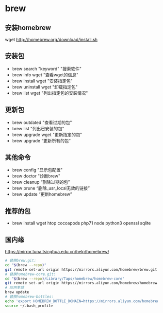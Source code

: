 # brew

## 安装homebrew
wget http://homebrew.org/download/install.sh

## 安装包
* brew search "keyword" "搜索软件"
* brew info wget "查看wget的信息"
* brew install wget "安装指定包"
* brew uninstall wget "卸载指定包"
* brew list wget "列出指定包的安装情况"

## 更新包
* brew outdated "查看过期的包"
* brew list "列出已安装的包"
* brew upgrade wget "更新指定的包"
* brew upgrade “更新所有的包”

## 其他命令
* brew config "显示包配置"
* brew doctor "诊断brew"
* brew cleanup  “删除过期的包”
* brew prune “删除_usr_local无效的链接”
* brew update “更新homebrew”

## 推荐的包
* brew install wget htop cocoapods php71 node python3 openssl sqlite



## 国内缘

https://mirror.tuna.tsinghua.edu.cn/help/homebrew/

```bash
# 替换brew.git:
cd "$(brew --repo)"
git remote set-url origin https://mirrors.aliyun.com/homebrew/brew.git
# 替换homebrew-core.git:
cd "$(brew --repo)/Library/Taps/homebrew/homebrew-core"
git remote set-url origin https://mirrors.aliyun.com/homebrew/homebrew-core.git
# 应用生效
brew update
# 替换homebrew-bottles:
echo 'export HOMEBREW_BOTTLE_DOMAIN=https://mirrors.aliyun.com/homebrew/homebrew-bottles' >> ~/.bash_profile
source ~/.bash_profile
```